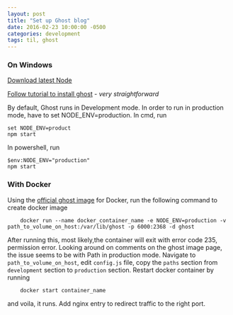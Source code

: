 ```yaml
---
layout: post
title: "Set up Ghost blog"
date: 2016-02-23 10:00:00 -0500
categories: development
tags: til, ghost
---
```


### On Windows ###

[Download latest Node](https://nodejs.org/en/download/)

[Follow tutorial to install ghost](http://support.ghost.org/installing-ghost-windows/) - *very straightforward*

By default, Ghost runs in Development mode. In order to run in production mode, have to set NODE_ENV=production. In cmd, run

    set NODE_ENV=product
    npm start

In powershell, run

    $env:NODE_ENV="production"
    npm start

### With Docker ###

Using the [official ghost image](https://hub.docker.com/_/ghost/) for Docker, run the following command to create docker image

        docker run --name docker_container_name -e NODE_ENV=production -v path_to_volume_on_host:/var/lib/ghost -p 6000:2368 -d ghost
    
After running this, most likely,the container will exit with error code 235, permission error. Looking around on comments on the ghost image page, the issue seems to be with Path in production mode. Navigate to `path_to_volume_on_host`, edit `config.js` file, copy the `paths` section from `development` section to `production` section. Restart docker container by running

        docker start container_name

and voila, it runs. Add nginx entry to redirect traffic to the right port.
